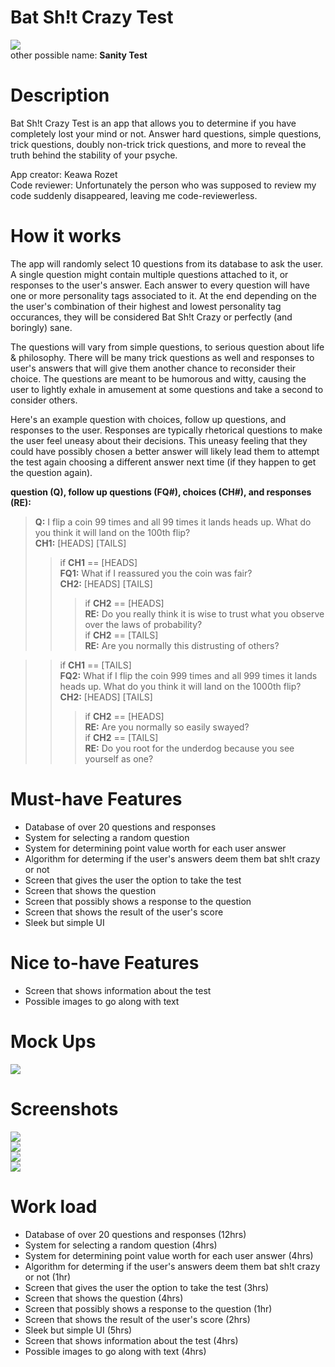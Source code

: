 # Bat Sh!t Crazy Test  
![](https://github.com/krozet/BatSh-tCrazTest/blob/master/Assets/icons/iTunesArtwork%401x.png)  
other possible name: __Sanity Test__

# Description
Bat Sh!t Crazy Test is an app that allows you to determine if you have completely lost your mind or not. Answer hard questions, simple questions, trick questions, doubly non-trick trick questions, and more to reveal the truth behind the stability of your psyche.

App creator: Keawa Rozet  
Code reviewer: Unfortunately the person who was supposed to review my code suddenly disappeared, leaving me code-reviewerless.  
# How it works
  The app will randomly select 10 questions from its database to ask the user. A single question might contain multiple questions attached to it, or responses to the user's answer. Each answer to every question will have one or more personality tags associated to it. At the end depending on the the user's combination of their highest and lowest personality tag occurances, they will be considered Bat Sh!t Crazy or perfectly (and boringly) sane.  
    
  The questions will vary from simple questions, to serious question about life & philosophy. There will be many trick questions as well and responses to user's answers that will give them another chance to reconsider their choice. The questions are meant to be humorous and witty, causing the user to lightly exhale in amusement at some questions and take a second to consider others.
  
  Here's an example question with choices, follow up questions, and responses to the user. Responses are typically rhetorical questions to make the user feel uneasy about their decisions. This uneasy feeling that they could have possibly chosen a better answer will likely lead them to attempt the test again choosing a different answer next time (if they happen to get the question again).
  
  __question (Q), follow up questions (FQ#), choices (CH#), and responses (RE):__  
  >__Q:__ I flip a coin 99 times and all 99 times it lands heads up. What do you think it will land on the 100th flip?  
  >__CH1:__ [HEADS] [TAILS]
  >>if __CH1__ == [HEADS]  
  >> __FQ1:__ What if I reassured you the coin was fair?  
  >>__CH2:__ [HEADS] [TAILS]
  >>>if __CH2__ == [HEADS]  
  >>> __RE:__ Do you really think it is wise to trust what you observe over the laws of probability?  
  >>>if __CH2__ == [TAILS]  
  >>> __RE:__ Are you normally this distrusting of others?  
 
  >> if __CH1__ == [TAILS]  
  >> __FQ2:__ What if I flip the coin 999 times and all 999 times it lands heads up. What do you think it will land on the 1000th flip?  
  >>__CH2:__ [HEADS] [TAILS]
  >>>if __CH2__ == [HEADS]  
  >>> __RE:__ Are you normally so easily swayed?  
  >>>if __CH2__ == [TAILS]  
  >>> __RE:__ Do you root for the underdog because you see yourself as one? 
  
    
# Must-have Features  
  - Database of over 20 questions and responses
  - System for selecting a random question
  - System for determining point value worth for each user answer
  - Algorithm for determing if the user's answers deem them bat sh!t crazy or not
  - Screen that gives the user the option to take the test
  - Screen that shows the question
  - Screen that possibly shows a response to the question
  - Screen that shows the result of the user's score
  - Sleek but simple UI
  
# Nice to-have Features  
  - Screen that shows information about the test
  - Possible images to go along with text
# Mock Ups  
![](https://github.com/krozet/BatSh-tCrazTest/blob/master/Assets/bsc%20mockup.jpg?raw=true)  
  
# Screenshots  
![](https://github.com/krozet/BatSh-tCrazTest/blob/master/Assets/Screenshots/Introduction%20screen.png?raw=true)  
![](https://github.com/krozet/BatSh-tCrazTest/blob/master/Assets/Screenshots/flipcoin1.png?raw=true)  
![](https://github.com/krozet/BatSh-tCrazTest/blob/master/Assets/Screenshots/flipcoin2.png?raw=true)  
![](https://github.com/krozet/BatSh-tCrazTest/blob/master/Assets/Screenshots/results.png?raw=true)  

# Work load
- Database of over 20 questions and responses (12hrs)
- System for selecting a random question (4hrs)
- System for determining point value worth for each user answer (4hrs)
- Algorithm for determing if the user's answers deem them bat sh!t crazy or not (1hr)
- Screen that gives the user the option to take the test (3hrs)
- Screen that shows the question (4hrs)
- Screen that possibly shows a response to the question (1hr)
- Screen that shows the result of the user's score (2hrs)
- Sleek but simple UI (5hrs)
- Screen that shows information about the test (4hrs)
- Possible images to go along with text (4hrs)
